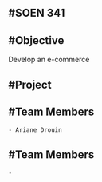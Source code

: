 #SOEN 341
------

#Objective
------
Develop an e-commerce

#Project
------

#Team Members
------
	- Ariane Drouin
	
#Team Members
------
	-